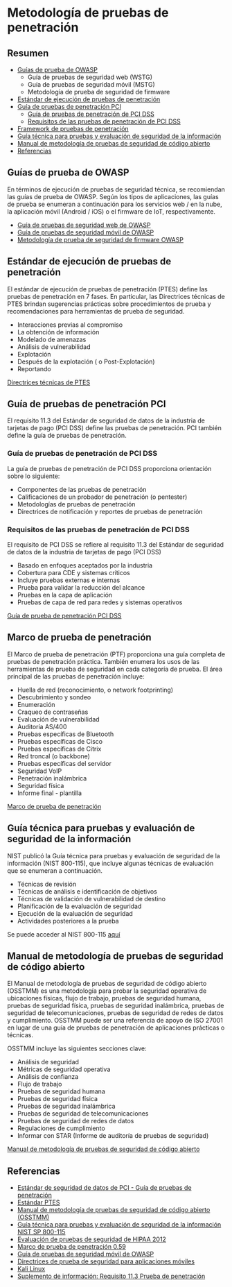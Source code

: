# Metodología de pruebas de penetración

## Resumen

- [Guías de prueba de OWASP](#owasp-testing-guides)
  - Guía de pruebas de seguridad web (WSTG)
  - Guía de pruebas de seguridad móvil (MSTG)
  - Metodología de prueba de seguridad de firmware
- [Estándar de ejecución de pruebas de penetración](#penetration-testing-execution-standard)
- [Guía de pruebas de penetración PCI](#pci-penetration-testing-guide)
  - [Guía de pruebas de penetración de PCI DSS](#pci-dss-penetration-testing-guidance)
  - [Requisitos de las pruebas de penetración de PCI DSS](#pci-dss-penetration-testing-requirements)
- [Framework de pruebas de penetración](https://gitlocalize.com/repo/5220/es/document/3-The_OWASP_Testing_Framework/1-Penetration_Testing_Methodologies.md#penetration-testing-framework)
- [Guía técnica para pruebas y evaluación de seguridad de la información](#technical-guide-to-information-security-testing-and-assessment)
- [Manual de metodología de pruebas de seguridad de código abierto](#open-source-security-testing-methodology-manual)
- [Referencias](#references)

## Guías de prueba de OWASP

En términos de ejecución de pruebas de seguridad técnica, se recomiendan las guías de prueba de OWASP. Según los tipos de aplicaciones, las guías de prueba se enumeran a continuación para los servicios web / en la nube, la aplicación móvil (Android / iOS) o el firmware de IoT, respectivamente.

- [Guía de pruebas de seguridad web de OWASP](https://owasp.org/www-project-web-security-testing-guide/)
- [Guía de pruebas de seguridad móvil de OWASP](https://owasp.org/www-project-mobile-security-testing-guide/)
- [Metodología de prueba de seguridad de firmware OWASP](https://github.com/scriptingxss/owasp-fstm)

## Estándar de ejecución de pruebas de penetración

El estándar de ejecución de pruebas de penetración (PTES) define las pruebas de penetración en 7 fases. En particular, las Directrices técnicas de PTES brindan sugerencias prácticas sobre procedimientos de prueba y recomendaciones para herramientas de prueba de seguridad.

- Interacciones previas al compromiso
- La obtención de información
- Modelado de amenazas
- Análisis de vulnerabilidad
- Explotación
- Después de la explotación ( o Post-Explotación)
- Reportando

[Directrices técnicas de PTES](http://www.pentest-standard.org/index.php/PTES_Technical_Guidelines)

## Guía de pruebas de penetración PCI

El requisito 11.3 del Estándar de seguridad de datos de la industria de tarjetas de pago (PCI DSS) define las pruebas de penetración. PCI también define la guía de pruebas de penetración.

### Guía de pruebas de penetración de PCI DSS

La guía de pruebas de penetración de PCI DSS proporciona orientación sobre lo siguiente:

- Componentes de las pruebas de penetración
- Calificaciones de un probador de penetración (o pentester)
- Metodologías de pruebas de penetración
- Directrices de notificación y reportes de pruebas de penetración

### Requisitos de las pruebas de penetración de PCI DSS

El requisito de PCI DSS se refiere al requisito 11.3 del Estándar de seguridad de datos de la industria de tarjetas de pago (PCI DSS)

- Basado en enfoques aceptados por la industria
- Cobertura para CDE y sistemas críticos
- Incluye pruebas externas e internas
- Prueba para validar la reducción del alcance
- Pruebas en la capa de aplicación
- Pruebas de capa de red para redes y sistemas operativos

[Guía de prueba de penetración PCI DSS](https://www.pcisecuritystandards.org/documents/Penetration_Testing_Guidance_March_2015.pdf)

## Marco de prueba de penetración

El Marco de prueba de penetración (PTF) proporciona una guía completa de pruebas de penetración práctica. También enumera los usos de las herramientas de prueba de seguridad en cada categoría de prueba. El área principal de las pruebas de penetración incluye:

- Huella de red (reconocimiento, o network footprinting)
- Descubrimiento y sondeo
- Enumeración
- Craqueo de contraseñas
- Evaluación de vulnerabilidad
- Auditoría AS/400
- Pruebas específicas de Bluetooth
- Pruebas específicas de Cisco
- Pruebas específicas de Citrix
- Red troncal (o backbone)
- Pruebas específicas del servidor
- Seguridad VoIP
- Penetración inalámbrica
- Seguridad física
- Informe final - plantilla

[Marco de prueba de penetración](http://www.vulnerabilityassessment.co.uk/Penetration%20Test.html)

## Guía técnica para pruebas y evaluación de seguridad de la información

NIST publicó la Guía técnica para pruebas y evaluación de seguridad de la información (NIST 800-115), que incluye algunas técnicas de evaluación que se enumeran a continuación.

- Técnicas de revisión
- Técnicas de análisis e identificación de objetivos
- Técnicas de validación de vulnerabilidad de destino
- Planificación de la evaluación de seguridad
- Ejecución de la evaluación de seguridad
- Actividades posteriores a la prueba

Se puede acceder al NIST 800-115 [aquí](https://csrc.nist.gov/publications/detail/sp/800-115/final)

## Manual de metodología de pruebas de seguridad de código abierto

El Manual de metodología de pruebas de seguridad de código abierto (OSSTMM) es una metodología para probar la seguridad operativa de ubicaciones físicas, flujo de trabajo, pruebas de seguridad humana, pruebas de seguridad física, pruebas de seguridad inalámbrica, pruebas de seguridad de telecomunicaciones, pruebas de seguridad de redes de datos y cumplimiento. OSSTMM puede ser una referencia de apoyo de ISO 27001 en lugar de una guía de pruebas de penetración de aplicaciones prácticas o técnicas.

OSSTMM incluye las siguientes secciones clave:

- Análisis de seguridad
- Métricas de seguridad operativa
- Análisis de confianza
- Flujo de trabajo
- Pruebas de seguridad humana
- Pruebas de seguridad física
- Pruebas de seguridad inalámbrica
- Pruebas de seguridad de telecomunicaciones
- Pruebas de seguridad de redes de datos
- Regulaciones de cumplimiento
- Informar con STAR (Informe de auditoría de pruebas de seguridad)

[Manual de metodología de pruebas de seguridad de código abierto](https://www.isecom.org/OSSTMM.3.pdf)

## Referencias

- [Estándar de seguridad de datos de PCI - Guía de pruebas de penetración](https://www.pcisecuritystandards.org/documents/Penetration-Testing-Guidance-v1_1.pdf)
- [Estándar PTES](http://www.pentest-standard.org/index.php/Main_Page)
- [Manual de metodología de pruebas de seguridad de código abierto (OSSTMM)](http://www.isecom.org/research/osstmm.html)
- [Guía técnica para pruebas y evaluación de seguridad de la información NIST SP 800-115](https://csrc.nist.gov/publications/detail/sp/800-115/final)
- [Evaluación de pruebas de seguridad de HIPAA 2012](http://csrc.nist.gov/news_events/hiipaa_june2012/day2/day2-6_kscarfone-rmetzer_security-testing-assessment.pdf)
- [Marco de prueba de penetración 0.59](http://www.vulnerabilityassessment.co.uk/Penetration%20Test.html)
- [Guía de pruebas de seguridad móvil de OWASP](https://owasp.org/www-project-mobile-security-testing-guide/)
- [Directrices de prueba de seguridad para aplicaciones móviles](https://owasp.org/www-pdf-archive/Security_Testing_Guidelines_for_mobile_Apps_-_Florian_Stahl%2BJohannes_Stroeher.pdf)
- [Kali Linux](https://www.kali.org/)
- [Suplemento de información: Requisito 11.3 Prueba de penetración](https://www.pcisecuritystandards.org/pdfs/infosupp_11_3_penetration_testing.pdf)
